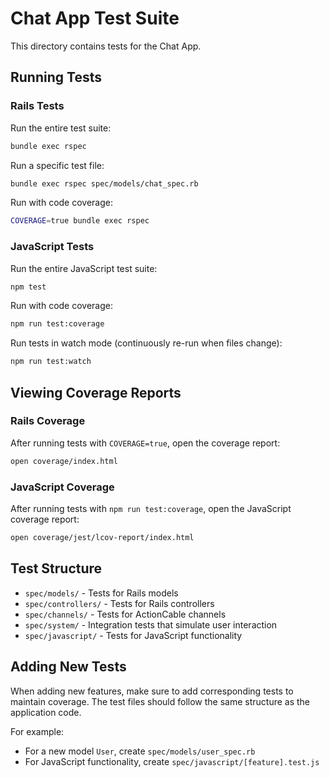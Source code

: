 # Chat App Test Suite

This directory contains tests for the Chat App.

## Running Tests

### Rails Tests

Run the entire test suite:

```bash
bundle exec rspec
```

Run a specific test file:

```bash
bundle exec rspec spec/models/chat_spec.rb
```

Run with code coverage:

```bash
COVERAGE=true bundle exec rspec
```

### JavaScript Tests

Run the entire JavaScript test suite:

```bash
npm test
```

Run with code coverage:

```bash
npm run test:coverage
```

Run tests in watch mode (continuously re-run when files change):

```bash
npm run test:watch
```

## Viewing Coverage Reports

### Rails Coverage

After running tests with `COVERAGE=true`, open the coverage report:

```bash
open coverage/index.html
```

### JavaScript Coverage

After running tests with `npm run test:coverage`, open the JavaScript coverage report:

```bash
open coverage/jest/lcov-report/index.html
```

## Test Structure

- `spec/models/` - Tests for Rails models
- `spec/controllers/` - Tests for Rails controllers
- `spec/channels/` - Tests for ActionCable channels
- `spec/system/` - Integration tests that simulate user interaction
- `spec/javascript/` - Tests for JavaScript functionality

## Adding New Tests

When adding new features, make sure to add corresponding tests to maintain coverage. The test files should follow the same structure as the application code.

For example:

- For a new model `User`, create `spec/models/user_spec.rb`
- For JavaScript functionality, create `spec/javascript/[feature].test.js`
